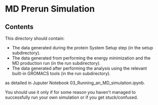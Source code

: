 # MD Prerun Simulation

## Contents

This directory should contain:

* The data generated during the protein System Setup step (in the setup subdirectory).
* The data generated from performing the energy minimization and the MD production run (in the run subdirectory).
* The data generated after performing the analysis using the relevant built-in GROMACS tools (in the run subdirectory).

as detailed in Juputer Notebook 03_Running_an_MD_simulation.ipynb.

You should use it only if for some reason you haven't managed to successfully run your own simulation or if you get stuck/confused.

